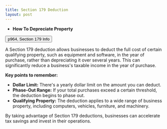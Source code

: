 ```yaml
---
title: Section 179 Deduction
layout: post
---
```


- **How To Depreciate Property**
<script> function button1() { window.open("https://www.irs.gov/publications/p946"); } </script>
<button onclick="button1()">p964, Section 179 Info</button>


A Section 179 deduction allows businesses to deduct the full cost of certain qualifying property, such as equipment and software, in the year of purchase, rather than depreciating it over several years. This can significantly reduce a business's taxable income in the year of purchase.

**Key points to remember:**

* **Dollar Limit:** There's a yearly dollar limit on the amount you can deduct. 
* **Phase-Out Range:** If your total purchases exceed a certain threshold, the deduction begins to phase out. 
* **Qualifying Property:** The deduction applies to a wide range of business property, including computers, vehicles, furniture, and machinery.

By taking advantage of Section 179 deductions, businesses can accelerate tax savings and invest in their operations. 


